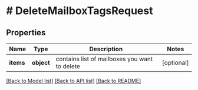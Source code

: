 # # DeleteMailboxTagsRequest

## Properties

Name | Type | Description | Notes
------------ | ------------- | ------------- | -------------
**items** | **object** | contains list of mailboxes you want to delete | [optional]

[[Back to Model list]](../../README.md#models) [[Back to API list]](../../README.md#endpoints) [[Back to README]](../../README.md)
